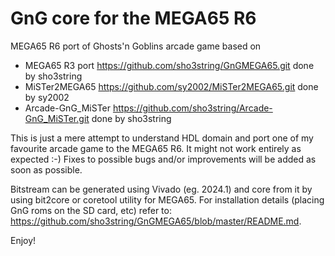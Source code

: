 GnG core for the MEGA65 R6
==========================

MEGA65 R6 port of Ghosts'n Goblins arcade game based on

* MEGA65 R3 port https://github.com/sho3string/GnGMEGA65.git done by sho3string
* MiSTer2MEGA65 https://github.com/sy2002/MiSTer2MEGA65.git done by sy2002
* Arcade-GnG_MiSTer https://github.com/sho3string/Arcade-GnG_MiSTer.git done by sho3string

This is just a mere attempt to understand HDL domain and port one of my favourite arcade game to the MEGA65 R6. 
It might not work entirely as expected :-) Fixes to possible bugs and/or improvements will be added as soon as possible.

Bitstream can be generated using Vivado (eg. 2024.1) and core from it by using bit2core or coretool utility for MEGA65. For installation details (placing GnG roms on the SD card, etc) refer to: https://github.com/sho3string/GnGMEGA65/blob/master/README.md.

Enjoy!